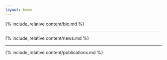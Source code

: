```yaml
---
layout: home
---
```


{% include_relative content/bio.md %}

---

{% include_relative content/news.md %}

--- 

{% include_relative content/publications.md %}
